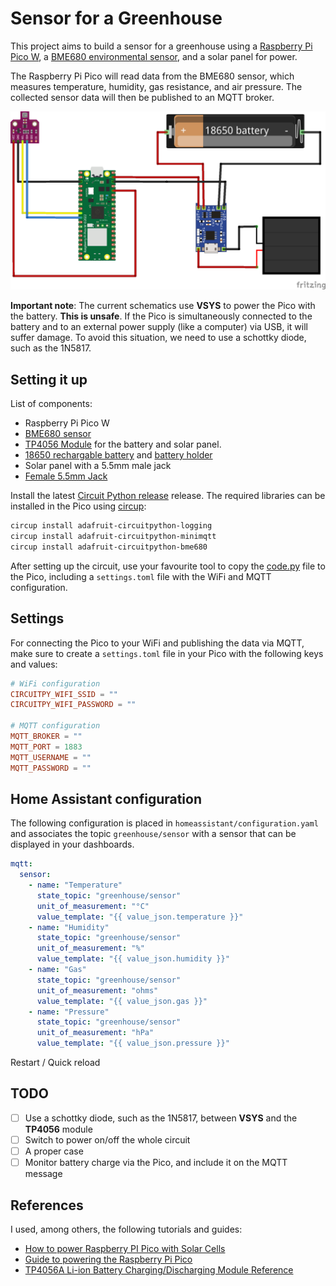 # Sensor for a Greenhouse

This project aims to build a sensor for a greenhouse using a [Raspberry Pi Pico W](https://www.raspberrypi.org/products/raspberry-pi-pico/), a [BME680 environmental sensor](https://www.bosch-sensortec.com/products/environmental-sensors/gas-sensors/bme680/), and a solar panel for power.

The Raspberry Pi Pico will read data from the BME680 sensor, which measures temperature, humidity, gas resistance, and air pressure. The collected sensor data will then be published to an MQTT broker.

![Sketch](./Sketch.png)

**Important note**: The current schematics use **VSYS** to power the Pico with the battery. **This is unsafe**. If the Pico is simultaneously connected to the battery and to an external power supply (like a computer) via USB, it will suffer damage. To avoid this situation, we need to use a schottky diode, such as the 1N5817.

## Setting it up

List of components:

- Raspberry Pi Pico W
- [BME680 sensor](https://www.tinytronics.nl/en/sensors/air/pressure/bme680-sensor-module-with-level-converter-air-pressure-air-quality-humidity-temperature)
- [TP4056 Module](https://www.tinytronics.nl/en/power/bms-and-chargers/li-ion-and-li-po/with-protection-circuit/tp4056-usb-c-li-ion-charger-1a-with-li-ion-protection-circuit) for the battery and solar panel.
- [18650 rechargable battery](https://www.tinytronics.nl/en/power/batteries/18650/eve-18650-li-ion-battery-3100mah-10a-inr18650-33v) and [battery holder](https://www.tinytronics.nl/en/power/battery-holders-and-clips/18650/1x-18650-battery-holder-with-loose-wires-button-top)
- Solar panel with a 5.5mm male jack
- [Female 5.5mm Jack](https://www.tinytronics.nl/en/cables-and-connectors/connectors/screw-terminals/dc-jack-female-5.5mm-to-terminal-block)

Install the latest [Circuit Python release](https://circuitpython.org/downloads) release. The required libraries can be installed in the Pico using [circup](https://github.com/adafruit/circup):

```bash
circup install adafruit-circuitpython-logging
circup install adafruit-circuitpython-minimqtt
circup install adafruit-circuitpython-bme680
```

After setting up the circuit, use your favourite tool to copy the [code.py](./code.py) file to the Pico, including a `settings.toml` file with the WiFi and MQTT configuration.

## Settings

For connecting the Pico to your WiFi and publishing the data via MQTT, make sure to create a `settings.toml` file in your Pico with the following keys and values:

```toml
# WiFi configuration
CIRCUITPY_WIFI_SSID = ""
CIRCUITPY_WIFI_PASSWORD = ""

# MQTT configuration
MQTT_BROKER = ""
MQTT_PORT = 1883
MQTT_USERNAME = ""
MQTT_PASSWORD = ""
```

## Home Assistant configuration

The following configuration is placed in `homeassistant/configuration.yaml` and associates the topic `greenhouse/sensor` with a sensor that can be displayed in your dashboards.

```yaml
mqtt:
  sensor:
    - name: "Temperature"
      state_topic: "greenhouse/sensor"
      unit_of_measurement: "°C"
      value_template: "{{ value_json.temperature }}"
    - name: "Humidity"
      state_topic: "greenhouse/sensor"
      unit_of_measurement: "%"
      value_template: "{{ value_json.humidity }}"
    - name: "Gas"
      state_topic: "greenhouse/sensor"
      unit_of_measurement: "ohms"
      value_template: "{{ value_json.gas }}"
    - name: "Pressure"
      state_topic: "greenhouse/sensor"
      unit_of_measurement: "hPa"
      value_template: "{{ value_json.pressure }}"
```

Restart / Quick reload

## TODO

- [ ] Use a schottky diode, such as the 1N5817, between **VSYS** and the **TP4056** module
- [ ] Switch to power on/off the whole circuit
- [ ] A proper case
- [ ] Monitor battery charge via the Pico, and include it on the MQTT message

## References

I used, among others, the following tutorials and guides:

- [How to power Raspberry PI Pico with Solar Cells](https://peppe8o.com/raspberry-pi-pico-solar-cells/)
- [Guide to powering the Raspberry Pi Pico](https://penguintutor.com/electronics/pico-power)
- [TP4056A Li-ion Battery Charging/Discharging Module Reference](https://components101.com/modules/tp4056a-li-ion-battery-chargingdischarging-module)

